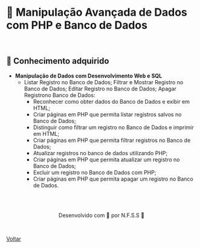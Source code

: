 <h1>🏢 Manipulação Avançada de Dados com PHP e Banco de Dados</h1>

<br>

<h2> 🧠 Conhecimento adquirido </h2>

- **Manipulação de Dados com Desenvolvimento Web e SQL**
  - Listar Registro no Banco de Dados; Filtrar e Mostrar Registro no Banco de Dados; Editar Registro no Banco de Dados; Apagar Registrono Banco de Dados:
    - Reconhecer como obter dados do Banco de Dados e exibir em HTML;
    - Criar páginas em PHP que permita listar registros salvos no Banco de Dados;
    - Distinguir como filtrar um registro no Banco de Dados e imprimir em HTML;
    - Criar páginas em PHP que permita filtrar registros no Banco de Dados;
    - Atualizar registros no banco de dados utilizando PHP;
    - Criar páginas em PHP que permita atualizar um registro no Banco de Dados;
    - Excluir um registro no Banco de Dados com PHP;
    - Criar páginas em PHP que permita apagar um registro no Banco de Dados.

<br><br>

<p align="center"> Desenvolvido com 💜 por N.F.S.S 👋 <p>

<br>

<a href="./README.md">Voltar</a>